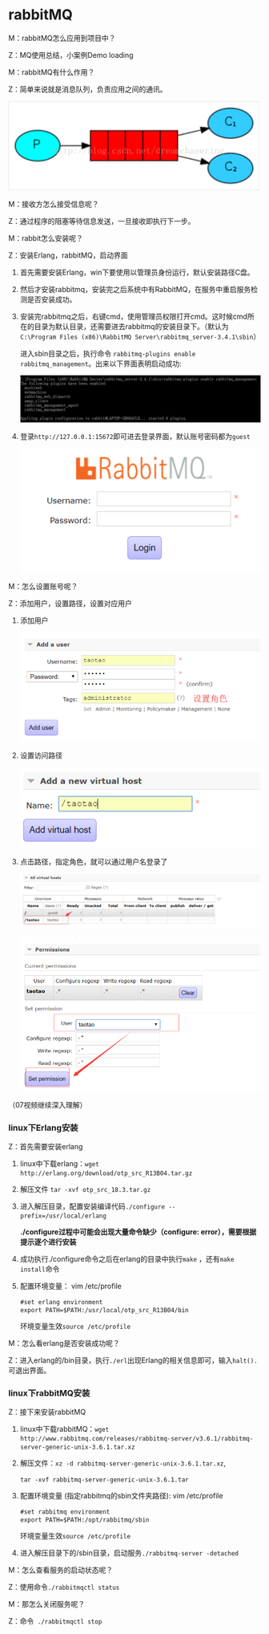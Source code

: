 # rabbitMQ   

M：rabbitMQ怎么应用到项目中？

Z：MQ使用总结，小案例Demo  loading

M：rabbitMQ有什么作用？   

Z：简单来说就是消息队列，负责应用之间的通讯。   

![](../img/ra01.png)  

M：接收方怎么接受信息呢？

Z：通过程序的阻塞等待信息发送，一旦接收即执行下一步。

M：rabbit怎么安装呢？

Z：安装Erlang，rabbitMQ，启动界面

1. 首先需要安装Erlang，win下要使用以管理员身份运行，默认安装路径C盘。

2. 然后才安装rabbitmq，安装完之后系统中有RabbitMQ，在服务中重启服务检测是否安装成功。

3. 安装完rabbitmq之后，右键cmd，使用管理员权限打开cmd。这时候cmd所在的目录为默认目录，还需要进去rabbitmq的安装目录下。（默认为``C:\Program Files (x86)\RabbitMQ Server\rabbitmq_server-3.4.1\sbin``）  

   进入sbin目录之后，执行命令 ``rabbitmq-plugins enable rabbitmq_management``。出来以下界面表明启动成功:

   ![](../img/ra02.png)    

4. 登录``http://127.0.0.1:15672``即可进去登录界面，默认账号密码都为``guest``   

   ![](../img/ra03.png)  

M：怎么设置账号呢？

Z：添加用户，设置路径，设置对应用户  

1. 添加用户

   ![](../img/ra04.png)  

2. 设置访问路径  

   ![](../img/ra05.png)  

3. 点击路径，指定角色，就可以通过用户名登录了

   ![](../img/ra06.png)  

   ![](../img/ra07.png)    

（07视频继续深入理解）

### linux下Erlang安装  

Z：首先需要安装erlang  

1. linux中下载erlang：``wget http://erlang.org/download/otp_src_R13B04.tar.gz``    

2. 解压文件  ``tar -xvf otp_src_18.3.tar.gz``  

3. 进入解压目录，配置安装编译代码``./configure --prefix=/usr/local/erlang``  

   **./configure过程中可能会出现大量命令缺少（configure: error），需要根据提示逐个进行安装**   

4. 成功执行./configure命令之后在erlang的目录中执行``make``   ，还有``make install``命令   

5. 配置环境变量： vim  /etc/profile

   ```properties
   #set erlang environment
   export PATH=$PATH:/usr/local/otp_src_R13B04/bin
   ```

   环境变量生效``source /etc/profile``    

M：怎么看erlang是否安装成功呢？

Z：进入erlang的/bin目录，执行``./erl``出现Erlang的相关信息即可，输入``halt().``可退出界面。

### linux下rabbitMQ安装  

Z：接下来安装rabbitMQ

1. linux中下载rabbitMQ：``wget http://www.rabbitmq.com/releases/rabbitmq-server/v3.6.1/rabbitmq-server-generic-unix-3.6.1.tar.xz``       

2. 解压文件：``xz -d rabbitmq-server-generic-unix-3.6.1.tar.xz``,

   ``tar -xvf rabbitmq-server-generic-unix-3.6.1.tar``   

3. 配置环境变量  (指定rabbitmq的sbin文件夹路径): vim  /etc/profile

   ```properties
   #set rabbitmq environment
   export PATH=$PATH:/opt/rabbitmq/sbin
   ```

   环境变量生效``source /etc/profile``    

4. 进入解压目录下的/sbin目录，启动服务``./rabbitmq-server -detached``   

M：怎么查看服务的启动状态呢？

Z：使用命令``./rabbitmqctl status``   

M：那怎么关闭服务呢？

Z：命令`` ./rabbitmqctl stop``   
